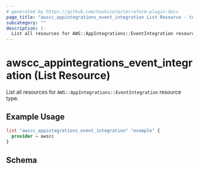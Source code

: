 ```yaml
---
# generated by https://github.com/hashicorp/terraform-plugin-docs
page_title: "awscc_appintegrations_event_integration List Resource - terraform-provider-awscc"
subcategory: ""
description: |-
  List all resources for AWS::AppIntegrations::EventIntegration resource type.
---
```


# awscc_appintegrations_event_integration (List Resource)

List all resources for `AWS::AppIntegrations::EventIntegration` resource type.

## Example Usage

```terraform
list "awscc_appintegrations_event_integration" "example" {
  provider = awscc
}
```

<!-- schema generated by tfplugindocs -->
## Schema

